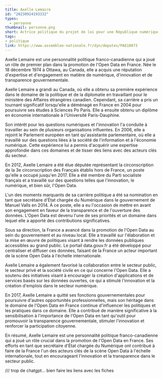 ```yaml
---
title: Axelle Lemaire
id: "20230924193332"
types:
  - personne
thumbnail: personne.png
short: Actrice politique du projet de loi pour une République numérique
tags:
- politique
link: https://www.assemblee-nationale.fr/dyn/deputes/PA610873
---
```


Axelle Lemaire est une personnalité politique franco-canadienne qui a joué un rôle de premier plan dans la promotion de l'Open Data en France. Née le 18 décembre 1974 à Ottawa, au Canada, elle a acquis une réputation d'expertise et d'engagement en matière de numérique, d'innovation et de transparence gouvernementale.

Axelle Lemaire a grandi au Canada, où elle a obtenu sa première expérience dans le domaine de la politique et de la diplomatie en travaillant pour le ministère des Affaires étrangères canadien. Cependant, sa carrière a pris un tournant significatif lorsqu'elle a déménagé en France en 2004 pour poursuivre ses études à Sciences Po Paris. Elle a ensuite obtenu un diplôme en économie internationale à l'Université Paris-Dauphine.

Son intérêt pour les questions numériques et l'innovation l'a conduite à travailler au sein de plusieurs organisations influentes. En 2006, elle a rejoint le Parlement européen en tant qu'assistante parlementaire, où elle a travaillé sur des questions liées à la société de l'information et à l'économie numérique. Cette expérience lui a permis d'acquérir une expertise approfondie dans ces domaines et de tisser des liens avec des acteurs clés du secteur.

En 2012, Axelle Lemaire a été élue députée représentant la circonscription de la 3e circonscription des Français établis hors de France, un poste qu'elle a occupé jusqu'en 2017. Elle a été membre du Parti socialiste français et a travaillé sur des questions telles que l'innovation, le numérique, et bien sûr, l'Open Data.

L'un des moments marquants de sa carrière politique a été sa nomination en tant que secrétaire d'État chargée du Numérique dans le gouvernement de Manuel Valls en 2014. À ce poste, elle a eu l'occasion de mettre en avant son engagement en faveur de la transparence et de l'ouverture des données. L'Open Data est devenu l'une de ses priorités et un domaine dans lequel elle a apporté des contributions significatives.

Sous sa direction, la France a avancé dans la promotion de l'Open Data au sein du gouvernement et au niveau local. Elle a travaillé sur l'élaboration et la mise en œuvre de politiques visant à rendre les données publiques accessibles au grand public. Le portail data.gouv.fr a été développé pour centraliser et diffuser ces données, faisant de la France un acteur important de la scène Open Data à l'échelle internationale.

Axelle Lemaire a également favorisé la collaboration entre le secteur public, le secteur privé et la société civile en ce qui concerne l'Open Data. Elle a soutenu des initiatives visant à encourager la création d'applications et de services basés sur les données ouvertes, ce qui a stimulé l'innovation et la création d'emplois dans le secteur numérique.

En 2017, Axelle Lemaire a quitté ses fonctions gouvernementales pour poursuivre d'autres opportunités professionnelles, mais son héritage dans le domaine de l'Open Data en France continue d'influencer les politiques et les pratiques dans ce domaine. Elle a contribué de manière significative à la sensibilisation à l'importance de l'Open Data en tant qu'outil pour promouvoir la transparence gouvernementale, stimuler l'innovation et renforcer la participation citoyenne.

En résumé, Axelle Lemaire est une personnalité politique franco-canadienne qui a joué un rôle crucial dans la promotion de l'Open Data en France. Ses efforts en tant que secrétaire d'État chargée du Numérique ont contribué à faire de la France l'un des acteurs clés de la scène Open Data à l'échelle internationale, tout en encourageant l'innovation et la transparence dans le secteur public.

/// trop de chatgpt… bien faire les liens avec les fiches